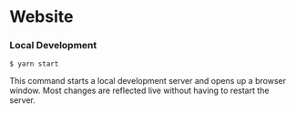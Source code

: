 # Website

### Local Development

```
$ yarn start
```

This command starts a local development server and opens up a browser window. Most changes are reflected live without having to restart the server.
